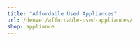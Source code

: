```yaml
---
title: "Affordable Used Appliances"
url: /denver/affordable-used-appliances/
shop: appliance
---
```

